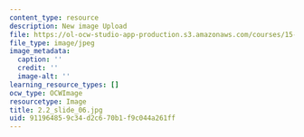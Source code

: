 ```yaml
---
content_type: resource
description: New image Upload
file: https://ol-ocw-studio-app-production.s3.amazonaws.com/courses/15-s21-nuts-and-bolts-of-business-plans-january-iap-2014/911964859c34d2c670b1f9c044a261ff_2.2_slide_06.jpg
file_type: image/jpeg
image_metadata:
  caption: ''
  credit: ''
  image-alt: ''
learning_resource_types: []
ocw_type: OCWImage
resourcetype: Image
title: 2.2_slide_06.jpg
uid: 91196485-9c34-d2c6-70b1-f9c044a261ff
---
```

